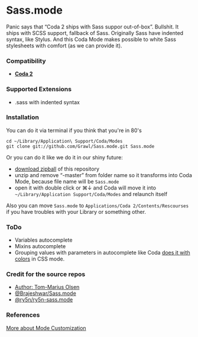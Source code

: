 # Sass.mode

Panic says that “Coda 2 ships with Sass suppor out-of-box”. Bullshit. It ships with SCSS support, fallback of Sass. Originally Sass have indented syntax, like Stylus. And this Coda Mode makes possible to white Sass stylesheets with comfort (as we can provide it).

### Compatibility

+ **[Coda 2](http://www.panic.com/coda/)**

### Supported Extensions

+ .sass with indented syntax

### Installation

You can do it via terminal if you think that you're in 80's

	cd ~/Library/Application\ Support/Coda/Modes
	git clone git://github.com/Grawl/Sass.mode.git Sass.mode

Or you can do it like we do it in our shiny future:

+ [download zipball](master.zip) of this repository
+ unzip and remove “-master” from folder name so it transforms into Coda Mode, because file name will be `Sass.mode`
+ open it with double click or ⌘↓ and Coda will move it into `~/Library/Application Support/Coda/Modes` and relaunch itself

Also you can move `Sass.mode` to `Applications/Coda 2/Contents/Rescourses` if you have troubles with your Library or something other.

### ToDo

+ Variables autocomplete
+ Mixins autocomplete
+ Grouping values with parameters in autocomplete like Coda [does it with colors](http://d.pr/i/Ctdu) in CSS mode.

### Credit for the source repos

+ [Author: Tom-Marius Olsen](http://upstruct.svn.beanstalkapp.com/sass/)
+ [@Brajeshwar/Sass.mode](http://github.com/Brajeshwar/Sass.mode)
+ [@ry5n/ry5n-sass.mode](https://github.com/ry5n/ry5n-sass.mode)

### References

[More about Mode Customization](http://www.codingmonkeys.de/subethaedit/mode.html)
